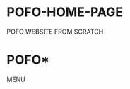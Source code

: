 # POFO-HOME-PAGE
POFO WEBSITE FROM SCRATCH
<!DOCTYPE html>
<html>
  <head>
    <title>
POFO WEBSITE
      </title>
    <meta charset="utf-8">
<style>
  body{
    background-image: url(https://photos.google.com/photo/AF1QipP0W2Ct9akzXCSU0MAFXNHrcSeBYVujmxfwJxft)
  }
</style>
</head>
  <body>
<main>
  <h1> POFO* </h1>
  <navbar>
    <p>MENU</p>
    <navbar>
  </main>
</body>
</html>
